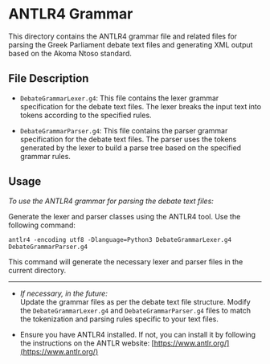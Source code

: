 # ANTLR4 Grammar

This directory contains the ANTLR4 grammar file and related files for parsing the Greek Parliament debate text files and generating XML output based on the Akoma Ntoso standard.

## File Description

- `DebateGrammarLexer.g4`: This file contains the lexer grammar specification for the debate text files. The lexer breaks the input text into tokens according to the specified rules.

- `DebateGrammarParser.g4`: This file contains the parser grammar specification for the debate text files. The parser uses the tokens generated by the lexer to build a parse tree based on the specified grammar rules.

## Usage

_To use the ANTLR4 grammar for parsing the debate text files:_

Generate the lexer and parser classes using the ANTLR4 tool. Use the following command:

    antlr4 -encoding utf8 -Dlanguage=Python3 DebateGrammarLexer.g4 DebateGrammarParser.g4

This command will generate the necessary lexer and parser files in the current directory.

---

- _If necessary, in the future:_<br>
  Update the grammar files as per the debate text file structure. Modify the `DebateGrammarLexer.g4` and `DebateGrammarParser.g4` files to match the tokenization and parsing rules specific to your text files.

- Ensure you have ANTLR4 installed. If not, you can install it by following the instructions on the ANTLR website: [https://www.antlr.org/](https://www.antlr.org/)
